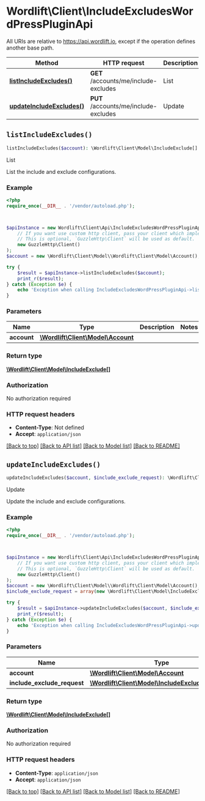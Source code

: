 # Wordlift\Client\IncludeExcludesWordPressPluginApi

All URIs are relative to https://api.wordlift.io, except if the operation defines another base path.

| Method | HTTP request | Description |
| ------------- | ------------- | ------------- |
| [**listIncludeExcludes()**](IncludeExcludesWordPressPluginApi.md#listIncludeExcludes) | **GET** /accounts/me/include-excludes | List |
| [**updateIncludeExcludes()**](IncludeExcludesWordPressPluginApi.md#updateIncludeExcludes) | **PUT** /accounts/me/include-excludes | Update |


## `listIncludeExcludes()`

```php
listIncludeExcludes($account): \Wordlift\Client\Model\IncludeExclude[]
```

List

List the include and exclude configurations.

### Example

```php
<?php
require_once(__DIR__ . '/vendor/autoload.php');



$apiInstance = new Wordlift\Client\Api\IncludeExcludesWordPressPluginApi(
    // If you want use custom http client, pass your client which implements `GuzzleHttp\ClientInterface`.
    // This is optional, `GuzzleHttp\Client` will be used as default.
    new GuzzleHttp\Client()
);
$account = new \Wordlift\Client\Model\\Wordlift\Client\Model\Account(); // \Wordlift\Client\Model\Account

try {
    $result = $apiInstance->listIncludeExcludes($account);
    print_r($result);
} catch (Exception $e) {
    echo 'Exception when calling IncludeExcludesWordPressPluginApi->listIncludeExcludes: ', $e->getMessage(), PHP_EOL;
}
```

### Parameters

| Name | Type | Description  | Notes |
| ------------- | ------------- | ------------- | ------------- |
| **account** | [**\Wordlift\Client\Model\Account**](../Model/.md)|  | |

### Return type

[**\Wordlift\Client\Model\IncludeExclude[]**](../Model/IncludeExclude.md)

### Authorization

No authorization required

### HTTP request headers

- **Content-Type**: Not defined
- **Accept**: `application/json`

[[Back to top]](#) [[Back to API list]](../../README.md#endpoints)
[[Back to Model list]](../../README.md#models)
[[Back to README]](../../README.md)

## `updateIncludeExcludes()`

```php
updateIncludeExcludes($account, $include_exclude_request): \Wordlift\Client\Model\IncludeExclude[]
```

Update

Update the include and exclude configurations.

### Example

```php
<?php
require_once(__DIR__ . '/vendor/autoload.php');



$apiInstance = new Wordlift\Client\Api\IncludeExcludesWordPressPluginApi(
    // If you want use custom http client, pass your client which implements `GuzzleHttp\ClientInterface`.
    // This is optional, `GuzzleHttp\Client` will be used as default.
    new GuzzleHttp\Client()
);
$account = new \Wordlift\Client\Model\\Wordlift\Client\Model\Account(); // \Wordlift\Client\Model\Account
$include_exclude_request = array(new \Wordlift\Client\Model\IncludeExcludeRequest()); // \Wordlift\Client\Model\IncludeExcludeRequest[]

try {
    $result = $apiInstance->updateIncludeExcludes($account, $include_exclude_request);
    print_r($result);
} catch (Exception $e) {
    echo 'Exception when calling IncludeExcludesWordPressPluginApi->updateIncludeExcludes: ', $e->getMessage(), PHP_EOL;
}
```

### Parameters

| Name | Type | Description  | Notes |
| ------------- | ------------- | ------------- | ------------- |
| **account** | [**\Wordlift\Client\Model\Account**](../Model/.md)|  | |
| **include_exclude_request** | [**\Wordlift\Client\Model\IncludeExcludeRequest[]**](../Model/IncludeExcludeRequest.md)|  | |

### Return type

[**\Wordlift\Client\Model\IncludeExclude[]**](../Model/IncludeExclude.md)

### Authorization

No authorization required

### HTTP request headers

- **Content-Type**: `application/json`
- **Accept**: `application/json`

[[Back to top]](#) [[Back to API list]](../../README.md#endpoints)
[[Back to Model list]](../../README.md#models)
[[Back to README]](../../README.md)
